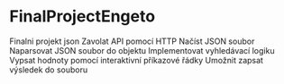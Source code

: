 # FinalProjectEngeto
Finalni projekt json
Zavolat API pomocí HTTP
Načíst JSON soubor
Naparsovat JSON soubor do objektu
Implementovat vyhledávací logiku
Vypsat hodnoty pomocí interaktivní příkazové řádky
Umožnit zapsat výsledek do souboru
